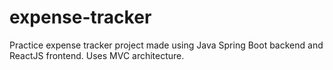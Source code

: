 # expense-tracker
Practice expense tracker project made using Java Spring Boot backend and ReactJS frontend. Uses MVC architecture.
